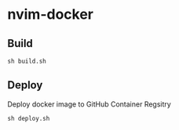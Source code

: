 # nvim-docker

## Build

```shell
sh build.sh
```

## Deploy

Deploy docker image to GitHub Container Regsitry

```shell
sh deploy.sh
```
